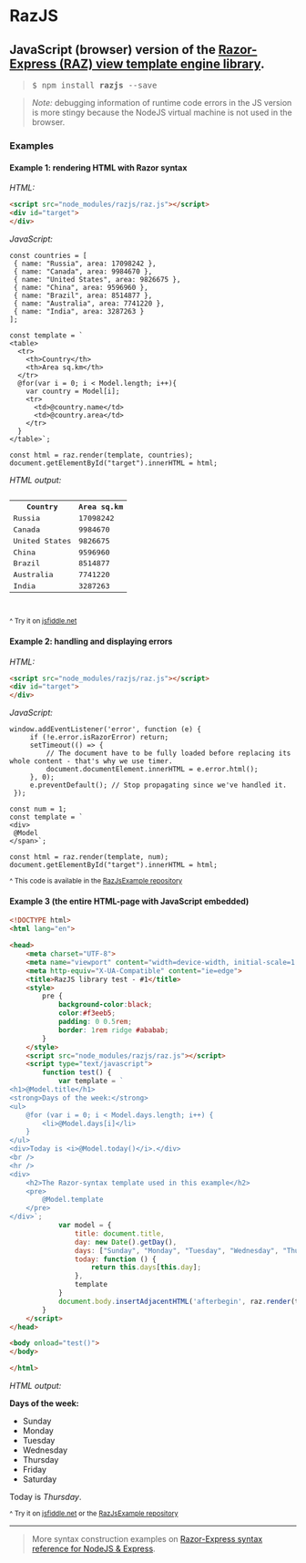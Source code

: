 # RazJS
## JavaScript (browser) version of the [Razor-Express (RAZ) view template engine library](https://www.npmjs.com/package/raz).

> <pre>$ npm install <b>razjs</b> --save</pre>

>*Note:* debugging information of runtime code errors in the JS version is more stingy because the NodeJS virtual machine is not used in the browser. 

### Examples

#### Example 1: rendering HTML with Razor syntax

*HTML:*
```HTML
<script src="node_modules/razjs/raz.js"></script>
<div id="target">
</div>
```

*JavaScript:*
```JS
const countries = [
 { name: "Russia", area: 17098242 },
 { name: "Canada", area: 9984670 },
 { name: "United States", area: 9826675 },
 { name: "China", area: 9596960 },
 { name: "Brazil", area: 8514877 },
 { name: "Australia", area: 7741220 },
 { name: "India", area: 3287263 }
];

const template = `
<table>
  <tr>
    <th>Country</th>
    <th>Area sq.km</th>
  </tr>
  @for(var i = 0; i < Model.length; i++){
    var country = Model[i];
    <tr>
      <td>@country.name</td>
      <td>@country.area</td>
    </tr>
  }
</table>`;

const html = raz.render(template, countries);
document.getElementById("target").innerHTML = html;

```
*HTML output:*
<pre>
<table>
  <tbody><tr>
    <th>Country</th>
    <th>Area sq.km</th>
  </tr>
    <tr>
      <td>Russia</td>
      <td>17098242</td>
    </tr>
    <tr>
      <td>Canada</td>
      <td>9984670</td>
    </tr>
    <tr>
      <td>United States</td>
      <td>9826675</td>
    </tr>
    <tr>
      <td>China</td>
      <td>9596960</td>
    </tr>
    <tr>
      <td>Brazil</td>
      <td>8514877</td>
    </tr>
    <tr>
      <td>Australia</td>
      <td>7741220</td>
    </tr>
    <tr>
      <td>India</td>
      <td>3287263</td>
    </tr>
</tbody></table>
</pre>
<sup>^ Try it on [jsfiddle.net](https://jsfiddle.net/develax/tfr9zhm5/)</sup>

#### Example 2: handling and displaying errors

*HTML:*
```HTML
<script src="node_modules/razjs/raz.js"></script>
<div id="target">
</div>
```

*JavaScript:*
```JS
window.addEventListener('error', function (e) {
     if (!e.error.isRazorError) return;
     setTimeout(() => {
         // The document have to be fully loaded before replacing its whole content - that's why we use timer.
         document.documentElement.innerHTML = e.error.html();
     }, 0);
     e.preventDefault(); // Stop propagating since we've handled it.
 });

const num = 1;
const template = `
<div>
 @Model
</span>`;

const html = raz.render(template, num);
document.getElementById("target").innerHTML = html;

```
<sup>^ This code is available in the [RazJsExample repository](https://github.com/DevelAx/RazJsExample)</sup>

#### Example 3 (the entire HTML-page with JavaScript embedded)

```HTML
<!DOCTYPE html>
<html lang="en">

<head>
    <meta charset="UTF-8">
    <meta name="viewport" content="width=device-width, initial-scale=1.0">
    <meta http-equiv="X-UA-Compatible" content="ie=edge">
    <title>RazJS library test - #1</title>
    <style>
        pre { 
            background-color:black; 
            color:#f3eeb5; 
            padding: 0 0.5rem; 
            border: 1rem ridge #ababab;
        }
    </style>
    <script src="node_modules/razjs/raz.js"></script>
    <script type="text/javascript">
        function test() {
            var template = `
<h1>@Model.title</h1>
<strong>Days of the week:</strong>
<ul>
    @for (var i = 0; i < Model.days.length; i++) {
        <li>@Model.days[i]</li>
    }
</ul>
<div>Today is <i>@Model.today()</i>.</div>
<br />
<hr />
<div>
    <h2>The Razor-syntax template used in this example</h2>
    <pre>
        @Model.template
    </pre>
</div>`;
            var model = {
                title: document.title,
                day: new Date().getDay(),
                days: ["Sunday", "Monday", "Tuesday", "Wednesday", "Thursday", "Friday", "Saturday"],
                today: function () {
                    return this.days[this.day];
                },
                template
            }
            document.body.insertAdjacentHTML('afterbegin', raz.render(template, model));
        }
    </script>
</head>

<body onload="test()">
</body>

</html>
```
*HTML output:*

**Days of the week:**
 - Sunday
- Monday
- Tuesday
- Wednesday
- Thursday
- Friday
- Saturday

Today is _Thursday_.

<sup>^ Try it on [jsfiddle.net](https://jsfiddle.net/develax/ub5os9hn/4/) or the [RazJsExample repository](https://github.com/DevelAx/RazJsExample)</sup>

----------------
> More syntax construction examples on [Razor-Express syntax reference for NodeJS & Express](https://github.com/DevelAx/RazorExpress/blob/master/docs/syntax.md).
